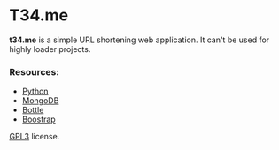 T34.me
======

**t34.me** is a simple URL shortening web application. It can't be used for highly loader projects.

### Resources:

* [Python](http://python.org/)
* [MongoDB](http://www.mongodb.org/)
* [Bottle](http://bottlepy.org/)
* [Boostrap](http://twitter.github.io/bootstrap/)

[GPL3](http://www.gnu.org/licenses/gpl.html) license.